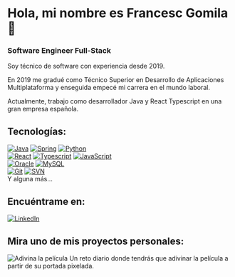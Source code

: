 
# Hola, mi nombre es Francesc Gomila 👋
### Software Engineer Full-Stack

Soy técnico de software con experiencia desde 2019.

En 2019 me gradué como Técnico Superior en Desarrollo de Aplicaciones Multiplataforma y enseguida empecé mi carrera en el mundo laboral. 

Actualmente, trabajo como desarrollador Java y React Typescript en una gran empresa española.

## Tecnologías:
[![Java](https://img.shields.io/badge/Java-4B4B4B?style=for-the-badge&logo=Java&logoColor=white&labelColor=4898B4)]()
[![Spring](https://img.shields.io/badge/Spring-4B4B4B?style=for-the-badge&logo=spring&logoColor=white&labelColor=6EB448)]()
[![Python](https://img.shields.io/badge/Python-4B4B4B?style=for-the-badge&logo=python&logoColor=white&labelColor=1E428E)]()
</br>
[![React](https://img.shields.io/badge/React-4B4B4B?style=for-the-badge&logo=react&logoColor=white&labelColor=50D1CF)]()
[![Typescript](https://img.shields.io/badge/Typescript-4B4B4B?style=for-the-badge&logo=typescript&logoColor=white&labelColor=178AC7)]()
[![JavaScript](https://img.shields.io/badge/JavaScript-4B4B4B?style=for-the-badge&logo=javascript&logoColor=white&labelColor=E5B316)]()
</br>
[![Oracle](https://img.shields.io/badge/Oracle-4B4B4B?style=for-the-badge&logo=oracle&logoColor=white&labelColor=FF5733)]()
[![MySQL](https://img.shields.io/badge/MySQL-4B4B4B?style=for-the-badge&logo=mysql&logoColor=white&labelColor=5E9FD1)]()
</br>
[![Git](https://img.shields.io/badge/Git-4B4B4B?style=for-the-badge&logo=git&logoColor=white&labelColor=FF5733)]()
[![SVN](https://img.shields.io/badge/SVN-4B4B4B?style=for-the-badge&logo=subversion&logoColor=white&labelColor=4479A1)]()
</br>
Y alguna más...

## Encuéntrame en:
[![LinkedIn](https://img.shields.io/badge/Francesc_Gomila-0077B5?style=for-the-badge&logo=linkedin&logoColor=white&labelColor=101010)](https://www.linkedin.com/in/francesc-gomila-pons-bb2369181)

## Mira uno de mis proyectos personales:
![Adivina la película](https://laportadadeldia.com/)
Un reto diario donde tendrás que adivinar la película a partir de su portada pixelada.
